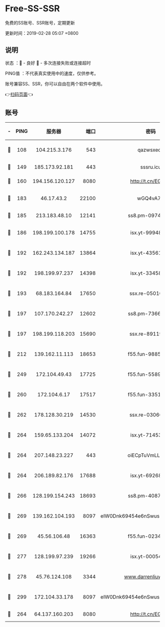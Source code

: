 # Free-SS-SSR

免费的SS账号、SSR账号，定期更新

更新时间：2019-02-28 05:07 +0800

## 说明

状态     ：🙂 - 良好 🙁 - 多次连接失败或连接超时

PING值   ：不代表真实使用中的速度，仅供参考。

账号兼容SS、SSR，你可以自由在两个软件中使用。

👉[扫码页面](https://liesauer.github.io/free-ss-ssr.github.io/)👈

## 账号

|-|PING|服务器|端口|密码|加密方式|区域|
|:----:|:----:|:-----:|-----:|:----:|:----:|:----:|
|🙂|108|104.215.3.176|543|qazwsxedc|aes-256-gcm|JP|
|🙂|149|185.173.92.181|443|sssru.icu|rc4-md5|RU|
|🙂|160|194.156.120.127|8080|http://t.cn/EGJIyrl|rc4-md5|RU|
|🙂|183|46.17.43.2|22100|wGQ4vA7D|aes-256-gcm|RU|
|🙂|185|213.183.48.10|12141|ss8.pm-09745210|rc4-md5|RU|
|🙂|186|198.199.100.178|14755|isx.yt-99948210|aes-256-cfb|US|
|🙂|192|162.243.134.187|13864|isx.yt-43561347|aes-256-cfb|US|
|🙂|192|198.199.97.237|14398|isx.yt-33458385|aes-256-cfb|US|
|🙂|193|68.183.164.84|17650|ssx.re-05010862|aes-256-cfb|US|
|🙂|197|107.170.242.27|12602|ss8.pm-73663499|aes-256-cfb|US|
|🙂|197|198.199.118.203|15690|ssx.re-89119109|aes-256-cfb|US|
|🙂|212|139.162.11.113|18653|f55.fun-98859473|aes-256-cfb|SG|
|🙂|249|172.104.49.43|17725|f55.fun-55891954|aes-256-cfb|SG|
|🙂|260|172.104.6.17|17517|f55.fun-33516465|aes-256-cfb|US|
|🙂|262|178.128.30.219|14530|ssx.re-03066448|aes-256-cfb|SG|
|🙂|264|159.65.133.204|14072|isx.yt-71453790|aes-256-cfb|SG|
|🙂|264|207.148.23.227|443|oiECpTuVmLLxk4Ts|aes-256-cfb|US|
|🙂|264|206.189.82.176|17688|isx.yt-69268692|aes-256-cfb|SG|
|🙂|266|128.199.154.243|18693|ss8.pm-40874243|aes-256-cfb|SG|
|🙂|269|139.162.104.193|8097|eIW0Dnk69454e6nSwuspv9DmS201tQ0D|aes-256-cfb|JP|
|🙂|269|45.56.106.48|16363|f55.fun-02343512|aes-256-cfb|US|
|🙂|277|128.199.97.239|19266|isx.yt-00054344|aes-256-cfb|SG|
|🙂|278|45.76.124.108|3344|www.darrenliuwei.com|aes-256-cfb|AU|
|🙂|299|172.104.33.178|8097|eIW0Dnk69454e6nSwuspv9DmS201tQ0D|aes-256-cfb|SG|
|🙂|264|64.137.160.203|8080|http://t.cn/EGJIyrl|rc4-md5|CA|
